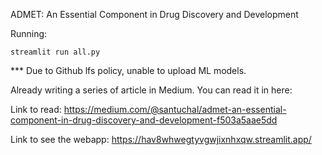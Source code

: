 ADMET: An Essential Component in Drug Discovery and Development

Running:

```streamlit run all.py```

*** Due to Github lfs policy, unable to upload ML models. 

Already writing a series of article in Medium. You can read it in here:

Link to read: https://medium.com/@santuchal/admet-an-essential-component-in-drug-discovery-and-development-f503a5aae5dd

Link to see the webapp: https://hav8whwegtyvgwjixnhxqw.streamlit.app/